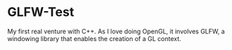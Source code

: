 GLFW-Test
=========

My first real venture with C++. As I love doing OpenGL, it involves GLFW, a windowing library that enables the creation of a GL context.
